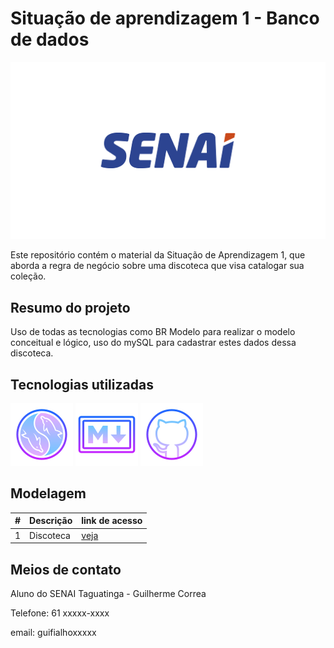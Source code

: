 # Situação de aprendizagem 1 - Banco de dados

![logo senai](unnamed.png)

Este repositório contém o material da Situação de Aprendizagem 1, que aborda a regra de negócio sobre uma discoteca que visa catalogar sua coleção.

## Resumo do projeto

Uso de todas as tecnologias como BR Modelo para realizar o modelo conceitual e lógico, uso do mySQL para cadastrar estes dados dessa discoteca.

## Tecnologias utilizadas

![icone mysql](icons8-mysql-100.png)
![icone markdown](icons8-redu%C3%A7%C3%A3o-de-pre%C3%A7o-100.png)
![icone git hub](icons8-github-100.png)

## Modelagem

|#| Descrição | link de acesso |
|-|-|-| 
|1| Discoteca |[veja](discoteca.md)

## Meios de contato
Aluno do SENAI Taguatinga - Guilherme Correa

Telefone: 61 xxxxx-xxxx

email: guifialhoxxxxx